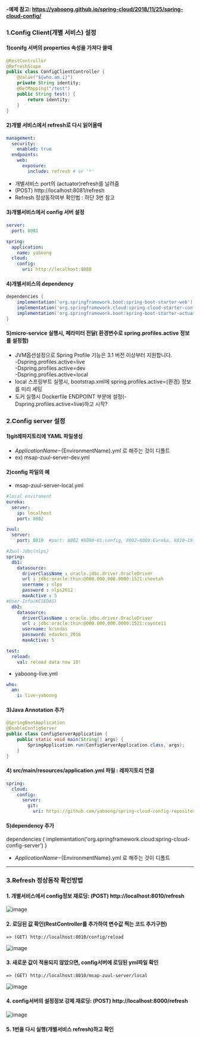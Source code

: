 #### -예제 참고:  https://yaboong.github.io/spring-cloud/2018/11/25/spring-cloud-config/


### 1.Config Client(개별 서비스) 설정


#### 1)conifg 서버의 properties 속성을 가져다 쓸때
``` java
@RestController
@RefreshScope
public class ConfigClientController {
	@Value("${who.am.i}")
	private String identity;
	@GetMapping("/test")
	public String test() {
		return identity;
	}
}
```

#### 2)개별 서비스에서 refresh로 다시 읽어올때
```yml
management:
  security:
    enabled: true
  endpoints:
    web:
      exposure:
        include: refresh # or '*'
```
- 개별서비스 port의 (actuator)refresh를 날려줌
- (POST) http://localhost:8081/refresh
- Refresh 정상동작여부 확인법 : 하단 3번 참고


#### 3)개별서비스에서 config 서버 설정
```yml
server:
  port: 8081

spring:
  application:
    name: yaboong
  cloud:
    config:
      uri: http://localhost:8080
```
#### 4)개별서비스의 dependency
```groovy
dependencies {
	implementation('org.springframework.boot:spring-boot-starter-web')
	implementation('org.springframework.cloud:spring-cloud-starter-config')
	implementation('org.springframework.boot:spring-boot-starter-actuator')
}
```

#### 5)micro-service 실행시, 페라미터 전달( 환경변수로 spring.profiles.active 정보를 설정함)  
- JVM옵션설정으로  Spring Profile 기능은 3.1 버전 이상부터 지원합니다.  
  -Dspring.profiles.active=live  
  -Dspring.profiles.active=dev  
  -Dspring.profiles.active=local  
- local 스프링부트 실행시, bootstrap.xml에 spring.profiles.active={환경} 정보를 미리 세팅  
- 도커 실행시 Dockerfile ENDPOINT 부분에 설정(-Dspring.profiles.active=live)하고 시작?  




### 2.Config server 설정


#### 1)git레파지토리에 YAML 파일생성
- ${ApplicationName}-${EnvironmentName}.yml 로 해주는 것이 디폴트
- ex) msap-zuul-server-dev.yml


#### 2)config 파일의 예
- msap-zuul-server-local.yml
``` yml
#local enviroment
eureka:
  server:
    ip: localhost
    port: 8002    

zuul:
  server:
    port: 8010  #port: 8002 #8000~01:config, 8002~8009:Eureka, 8010~19:zuul, 8020~24:인증, 8025~29:Redis, 8100~:ms

#Zuul-Jdbc(nlps)
spring:
  db1:
    datasource:
      driverClassName : oracle.jdbc.driver.OracleDriver
      url : jdbc:oracle:thin:@000.000.000.0000:1521:cheetah
      username : nlps
      password : nlps2012
      maxActive : 5
#User-Info(KCSEDAS)
  db2:
    datasource:
      driverClassName : oracle.jdbc.driver.OracleDriver
      url : jdbc:oracle:thin:@000.000.000.0000:1521:coyote11
      username: kcsedas
      password: edaskcs_2016
      maxActive: 5

test:
  reload:
    val: reload data now 10!
```
- yaboong-live.yml
``` yml
who:
  am:
    i: live-yaboong
```
#### 3)Java Annotation 추가
``` java
@SpringBootApplication
@EnableConfigServer
public class ConfigServerApplication {
	public static void main(String[] args) {
		SpringApplication.run(ConfigServerApplication.class, args);
	}
}
```

#### 4) src/main/resources/application.yml 파일 : 레파지토리 연결
``` yml
spring:
  cloud:
    config:
      server:
        git:
          uri: https://github.com/yaboong/spring-cloud-config-repository
```
#### 5)dependency 추가
dependencies {
	implementation('org.springframework.cloud:spring-cloud-config-server')
}
- ${ApplicationName}-${EnvironmentName}.yml 로 해주는 것이 디폴트


<hr />

### 3.Refresh 정상동작 확인방법

#### 1.  개별서비스에서 config정보 재로딩:  (POST) http://localhost:8010/refresh
![image](https://user-images.githubusercontent.com/45334819/60979652-0bba4e80-a36e-11e9-952c-6a44f6bdadbb.png)

#### 2. 로딩된 값 확인(RestController를 추가하여 변수값 찍는 코드 추가구현)
    => (GET) http://localhost:8010/config/reload
![image](https://user-images.githubusercontent.com/45334819/60979678-1543b680-a36e-11e9-8c5d-617d55221502.png)

#### 3. 새로운 값이 적용되지 않았으면, config서버에 로딩된 yml파일 확인
    => (GET) http://localhost:8010/msap-zuul-server/local
![image](https://user-images.githubusercontent.com/45334819/60979689-1a086a80-a36e-11e9-8c6f-24645650ebaf.png)

#### 4. config서버의 설정정보 강제 재로딩: (POST) http://localhost:8000/refresh
![image](https://user-images.githubusercontent.com/45334819/60979705-1ffe4b80-a36e-11e9-8f30-10a1471b51f1.png)
   
#### 5. 1번을 다시 실행(개별서비스 refresh)하고 확인
